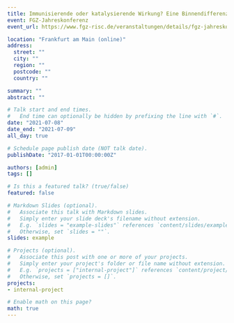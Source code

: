 ```yaml
---
title: Immunisierende oder katalysierende Wirkung? Eine Binnendifferenzierung des Zusammenhangs zwischen christlicher Religiosität und der Wahl rechtspopulistischer Parteien
event: FGZ-Jahreskonferenz
event_url: https://www.fgz-risc.de/veranstaltungen/details/fgz-jahreskonferenz-2021-zusammenhalt-in-der-krise

location: "Frankfurt am Main (online)"
address:
  street: ""
  city: ""
  region: ""
  postcode: ""
  country: ""

summary: ""
abstract: ""

# Talk start and end times.
#   End time can optionally be hidden by prefixing the line with `#`.
date: "2021-07-08"
date_end: "2021-07-09"
all_day: true

# Schedule page publish date (NOT talk date).
publishDate: "2017-01-01T00:00:00Z"

authors: [admin]
tags: []

# Is this a featured talk? (true/false)
featured: false

# Markdown Slides (optional).
#   Associate this talk with Markdown slides.
#   Simply enter your slide deck's filename without extension.
#   E.g. `slides = "example-slides"` references `content/slides/example-slides.md`.
#   Otherwise, set `slides = ""`.
slides: example

# Projects (optional).
#   Associate this post with one or more of your projects.
#   Simply enter your project's folder or file name without extension.
#   E.g. `projects = ["internal-project"]` references `content/project/deep-learning/index.md`.
#   Otherwise, set `projects = []`.
projects:
- internal-project

# Enable math on this page?
math: true
---
```

